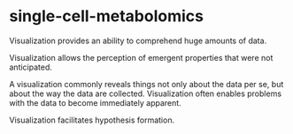 # single-cell-metabolomics
Visualization provides an ability to comprehend huge amounts of data.

Visualization allows the perception of emergent properties that were not anticipated.

A visualization commonly reveals things not only about the data per se, but about the way the data are collected. Visualization often enables problems with the data to become immediately apparent.

Visualization facilitates hypothesis formation.
